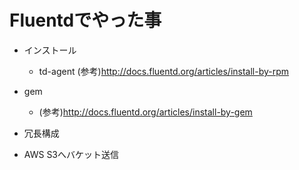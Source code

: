 # Fluentdでやった事

- インストール
  - td-agent
  (参考)http://docs.fluentd.org/articles/install-by-rpm  
- gem
  - (参考)http://docs.fluentd.org/articles/install-by-gem

- 冗長構成
- AWS S3へバケット送信
